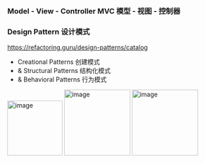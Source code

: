 ### Model - View - Controller MVC 模型 - 视图 - 控制器
### Design Pattern 设计模式
https://refactoring.guru/design-patterns/catalog
- Creational Patterns 创建模式
- & Structural Patterns 结构化模式
- & Behavioral Patterns 行为模式

<img width="125" alt="image" src="https://user-images.githubusercontent.com/31954987/225009325-6f152d28-413b-482c-b607-757171048720.png">
<img width="150" alt="image" src="https://user-images.githubusercontent.com/31954987/225009846-4492015f-4856-48c9-847a-d072a95719ad.png">
<img width="150" alt="image" src="https://user-images.githubusercontent.com/31954987/225010182-e62de9ed-b621-4963-9154-9287f280a514.png">
